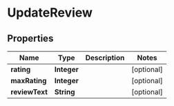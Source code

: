 

# UpdateReview


## Properties

| Name | Type | Description | Notes |
|------------ | ------------- | ------------- | -------------|
|**rating** | **Integer** |  |  [optional] |
|**maxRating** | **Integer** |  |  [optional] |
|**reviewText** | **String** |  |  [optional] |



